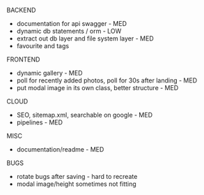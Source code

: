 BACKEND

- documentation for api swagger - MED
- dynamic db statements / orm - LOW
- extract out db layer and file system layer - MED
- favourite and tags

FRONTEND

- dynamic gallery - MED
- poll for recently added photos, poll for 30s after landing - MED
- put modal image in its own class, better structure - MED

CLOUD

- SEO, sitemap.xml, searchable on google - MED
- pipelines - MED

MISC

- documentation/readme - MED

BUGS

- rotate bugs after saving - hard to recreate
- modal image/height sometimes not fitting
